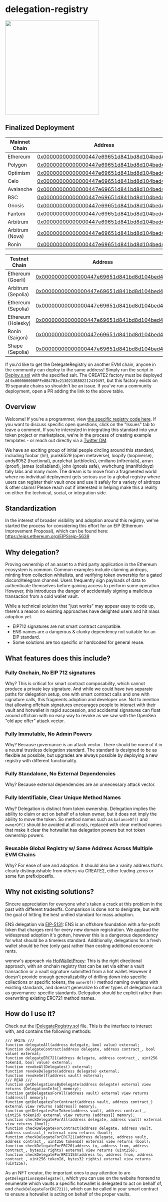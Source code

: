# delegation-registry

<img src="vault.png" width="300" />

## Finalized Deployment

|Mainnet Chain|Address|
|---|---|
|Ethereum|[0x00000000000000447e69651d841bd8d104bed493](https://etherscan.io/address/0x00000000000000447e69651d841bd8d104bed493)|
|Polygon|[0x00000000000000447e69651d841bd8d104bed493](https://polygonscan.com/address/0x00000000000000447e69651d841bd8d104bed493)|
|Optimism|[0x00000000000000447e69651d841bd8d104bed493](https://optimistic.etherscan.io/address/0x00000000000000447e69651d841bd8d104bed493)|
|Celo|[0x00000000000000447e69651d841bd8d104bed493](https://explorer.celo.org/mainnet/address/0x00000000000000447e69651d841bd8d104bed493)|
|Avalanche|[0x00000000000000447e69651d841bd8d104bed493](https://snowtrace.io/address/0x00000000000000447e69651d841bd8d104bed493)|
|BSC|[0x00000000000000447e69651d841bd8d104bed493](https://bscscan.com/address/0x00000000000000447e69651d841bd8d104bed493)|
|Gnosis|[0x00000000000000447e69651d841bd8d104bed493](https://gnosisscan.io/address/0x00000000000000447e69651d841bd8d104bed493)|
|Fantom|[0x00000000000000447e69651d841bd8d104bed493](https://ftmscan.com/address/0x00000000000000447e69651d841bd8d104bed493)|
|Arbitrum|[0x00000000000000447e69651d841bd8d104bed493](https://arbiscan.io/address/0x00000000000000447e69651d841bd8d104bed493)|
|Arbitrum (Nova)|[0x00000000000000447e69651d841bd8d104bed493](https://nova.arbiscan.io/address/0x00000000000000447e69651d841bd8d104bed493)|
|Ronin|[0x00000000000000447e69651d841bd8d104bed493](https://app.roninchain.com/address/0x00000000000000447e69651d841bd8d104bed493)|

|Testnet Chain|Address|
|---|---|
|Ethereum (Goerli)|[0x00000000000000447e69651d841bd8d104bed493](https://goerli.etherscan.io/address/0x00000000000000447e69651d841bd8d104bed493)|
|Arbitrum (Sepolia)|[0x00000000000000447e69651d841bd8d104bed493](https://sepolia-explorer.arbitrum.io/address/0x00000000000000447e69651d841bD8D104Bed493)|
|Ethereum (Sepolia)|[0x00000000000000447e69651d841bd8d104bed493](https://sepolia.etherscan.io/address/0x00000000000000447e69651d841bd8d104bed493)|
|Ethereum (Holesky)|[0x00000000000000447e69651d841bd8d104bed493](https://holesky.etherscan.io/address/0x00000000000000447e69651d841bd8d104bed493)|
|Ronin (Saigon)|[0x00000000000000447e69651d841bd8d104bed493](https://saigon-app.roninchain.com/address/0x00000000000000447e69651d841bd8d104bed493)|
|Shape (Sepolia)|[0x00000000000000447e69651d841bd8d104bed493](https://explorer-sepolia.shape.network/address/0x00000000000000447e69651d841bD8D104Bed493)|

If you'd like to get the DelegateRegistry on another EVM chain, anyone in the community can deploy to the same address! Simply run the script in [Deploy.s.sol](script/Deploy.s.sol) with the specified salt. The CREATE2 factory must be deployed at `0x0000000000FFe8B47B3e2130213B802212439497`, but this factory exists on 19 separate chains so shouldn't be an issue. If you've run a community deployment, open a PR adding the link to the above table.

## Overview

Welcome! If you're a programmer, view [the specific registry code here](src/DelegateRegistry.sol). If you want to discuss specific open questions, click on the "Issues" tab to leave a comment. If you're interested in integrating this standard into your token project or marketplace, we're in the process of creating example templates - or reach out directly via a [Twitter DM](https://twitter.com/0xfoobar).

We have an exciting group of initial people circling around this standard, including foobar (hi!), punk6529 (open metaverse), loopify (loopiverse), andy8052 (fractional), purplehat (artblocks), emiliano (nftrentals), arran (proof), james (collabland), john (gnosis safe), wwhchung (manifoldxyz) tally labs and many more. The dream is to move from a fragmented world where no individual deployment gets serious use to a global registry where users can register their vault once and use it safely for a variety of airdrops & other claims! Please reach out if interested in helping make this a reality on either the technical, social, or integration side.

## Standardization

In the interest of broader visibility and adoption around this registry, we've started the process for considering this effort for an EIP (Ethereum Improvement Proposal), which can be found here: https://eips.ethereum.org/EIPS/eip-5639

## Why delegation?

Proving ownership of an asset to a third party application in the Ethereum ecosystem is common. Common examples include claiming airdrops, minting from collection whitelists, and verifying token ownership for a gated discord/telegram channel. Users frequently sign payloads of data to authenticate themselves before gaining access to perform some operation. However, this introduces the danger of accidentally signing a malicious transaction from a cold wallet vault.

While a technical solution that "just works" may appear easy to code up, there's a reason no existing approaches have delighted users and hit mass adoption yet.
- EIP712 signatures are not smart contract compatible. 
- ENS names are a dangerous & clunky dependency not suitable for an EIP standard.
- Some solutions are too specific or hardcoded for general reuse.

## What features does this include?

### Fully Onchain, No EIP 712 signatures
Why? This is critical for smart contract composability, which cannot produce a private key signature. And while we could have two separate paths for delegation setup, one with smart contract calls and one with signature calls, this fragments adoption and developer use. Not to mention that allowing offchain signatures encourages people to interact with their vault and hotwallet in rapid succession, and accidental signatures can float around offchain with no easy way to revoke as we saw with the OpenSea "old ape offer" attack vector.

### Fully Immutable, No Admin Powers
Why? Because governance is an attack vector. There should be none of it in a neutral trustless delegation standard. The standard is designed to be as flexible as possible, but upgrades are always possible by deploying a new registry with different functionality.

### Fully Standalone, No External Dependencies
Why? Because external dependencies are an unnecessary attack vector. 

### Fully Identifiable, Clear Unique Method Names
Why? Delegation is distinct from token ownership. Delegation implies the ability to claim or act on behalf of a token owner, but it does not imply the ability to move the token. So method names such as `balanceOf()` and `ownerOf()` should be avoided at all costs, replaced with clear method names that make it clear the hotwallet has delegation powers but not token ownership powers.

### Reusable Global Registry w/ Same Address Across Multiple EVM Chains
Why? For ease of use and adoption. It should also be a vanity address that's clearly distinguishable from others via CREATE2, either leading zeros or some fun prefix/postfix.

## Why not existing solutions?

Sincere appreciation for everyone who's taken a crack at this problem in the past with different tradeoffs. Comparison is done not to denigrate, but with the goal of hitting the best unified standard for mass adoption.

ENS delegation via [EIP-5131](https://eips.ethereum.org/EIPS/eip-5131): ENS is an offshore foundation with a for-profit token that charges rent for every new domain registration. We applaud the widespread adoption it's gotten, however this is a dangerous dependency for what should be a timeless standard. Additionally, delegations for a fresh wallet should be free (only gas) rather than costing additional economic rents.

wenew's approach via [HotWalletProxy](https://github.com/wenewlabs/public/blob/main/HotWalletProxy/HotWalletProxy.sol): This is the right directional approach, with an onchain registry that can be set via either a vault transaction or a vault signature submitted from a hot wallet. However it doesn't provide enough generalizability of drilling down into specific collections or specific tokens, the `ownerOf()` method naming overlaps with existing standards, and doesn't generalize to other types of delegation such as governance-specific standards. Delegation should be explicit rather than overwriting existing ERC721 method names.

## How do I use it?

Check out the [IDelegateRegistry.sol](src/IDelegateRegistry.sol) file. This is the interface to interact with, and contains the following methods:

```code
/// WRITE ///
function delegateAll(address delegate, bool value) external;
function delegateContract(address delegate, address contract_, bool value) external;
function delegateERC721(address delegate, address contract_, uint256 tokenId, bool value) external;
function revokeAllDelegates() external;
function revokeDelegate(address delegate) external;
function revokeSelf(address vault) external;
/// READ ///
function getDelegationsByDelegate(address delegate) external view returns (DelegationInfo[] memory);
function getDelegatesForAll(address vault) external view returns (address[] memory);
function getDelegatesForContract(address vault, address contract_) external view returns (address[] memory);
function getDelegatesForToken(address vault, address contract_, uint256 tokenId) external view returns (address[] memory);
function checkDelegateForAll(address delegate, address vault) external view returns (bool);
function checkDelegateForContract(address delegate, address vault, address contract_) external view returns (bool);
function checkDelegateForERC721(address delegate, address vault, address contract_, uint256 tokenId) external view returns (bool);
function checkDelegateForERC20(address to, address from, address contract_, bytes32 rights) external view returns (uint256);
function checkDelegateForERC1155(address to, address from, address contract_, uint256 tokenId, bytes32 rights) external view returns (uint256);
```

As an NFT creator, the important ones to pay attention to are `getDelegationsByDelegate()`, which you can use on the website frontend to enumerate which vaults a specific hotwallet is delegated to act on behalf of, and `checkDelegateForERC721()`, which can be called in your smart contract to ensure a hotwallet is acting on behalf of the proper vaults.
